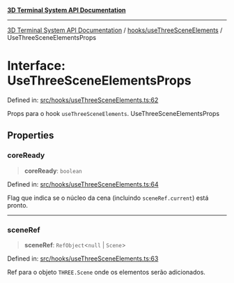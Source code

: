 [**3D Terminal System API Documentation**](../../../README.md)

***

[3D Terminal System API Documentation](../../../README.md) / [hooks/useThreeSceneElements](../README.md) / UseThreeSceneElementsProps

# Interface: UseThreeSceneElementsProps

Defined in: [src/hooks/useThreeSceneElements.ts:62](https://github.com/Dicommunitas/ThreeJS_Terminal_3D/blob/1e74b7c848780edcc8caac62c0023b31b5be34f5/src/hooks/useThreeSceneElements.ts#L62)

Props para o hook `useThreeSceneElements`.
 UseThreeSceneElementsProps

## Properties

### coreReady

> **coreReady**: `boolean`

Defined in: [src/hooks/useThreeSceneElements.ts:64](https://github.com/Dicommunitas/ThreeJS_Terminal_3D/blob/1e74b7c848780edcc8caac62c0023b31b5be34f5/src/hooks/useThreeSceneElements.ts#L64)

Flag que indica se o núcleo da cena (incluindo `sceneRef.current`) está pronto.

***

### sceneRef

> **sceneRef**: `RefObject`\<`null` \| `Scene`\>

Defined in: [src/hooks/useThreeSceneElements.ts:63](https://github.com/Dicommunitas/ThreeJS_Terminal_3D/blob/1e74b7c848780edcc8caac62c0023b31b5be34f5/src/hooks/useThreeSceneElements.ts#L63)

Ref para o objeto `THREE.Scene` onde os elementos serão adicionados.
